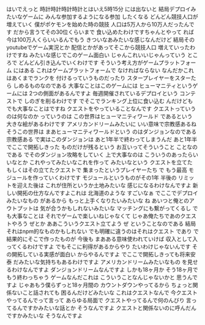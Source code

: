はいでえっと 時計時計時計時計とはいえ5時15分 には出ないと 結局デプロイみたいなゲームに みんな参加するようになる参加 したくなる どんどん競技人口が増えていく 僕がポケモンを始めた時の競技 人口は5万人から10万人だったんです だから言うてその30位くらいまで 食い込めたわけですちゃんとやって れば 今は100万人くらいいるんでもう きついなあみたいな感じなんだけど 結局そのyoutubeでゲーム実況とか 配信とかがあってそこから競技人口 増えていったわけですね みたいな感じでこのゲーム面白い じゃんこれいいじゃんっていう ところで どんどん引き込んでいくわけです そういう考え方がゲームプラットフォーム にはある これはゲームプラットフォームで なければならない なんだかこれはあくまでランクを 付けるっていうものだったり スタープレイヤーをスターたら しめるものなのである 大事なことはこのゲームには ヒューマニティというゲームには 2つの側面があるんですよ 毎週開催されているデプロイという コンテストで しのぎを削るわけです でそこでランキング上位に食い込む んだけども でも大事なことはですね クエストをやっていることなんです クエストっていうのは何なのか っていうのは この世界はヒューマニティワールド であるという 大きな絵があるわけです アメリカンドリームみたいに いい意味で宗教感あるね そうこの世界は まあヒューマニティワールドという のはダンジョンなのである 宗教感ある で実はこのダンジョンは あと1年半で終わってしまうんだ あと1年半でここで開拓しきった ものだけが残るという お互いってそういうこと ことなのである でそのダンジョン攻略をしていく 上で大事なのは こういうのあったらいいなとか これやってみたいなこれを作って みたいなという クエストを立てた もしくはその立てたクエストで 集まったというプレイヤーたち で もう最高 モジュールを作っていくわけです モジュールというものがその1年 半後の リミットを迎えた後は これが住所というか土地みたいな 感じになるわけなんですよ 新しい開拓の仕方なんですよこれは 北海道のような すごいなぁ でここでデプロイみたいなもの があるから もっと上手くなりたいみたいな ね あいつと俺とのアウトプットは 気が合うかもしれないみたいな マッチングにも繋がってくるし でも大事なことは それでゲームで楽しいねじゃなくて じゃあ俺たちであのクエストやろう ぜとか ああこういうクエスト立てよう ぜ ということなのである 結局それはnpm的なものかもしれない でも明確に違うのはそれはクエスト であり で結果的にそこで作ったものが 今後も まあある意味使われていけば 収入として入ってくるわけですよ でもそこに利得があるからやり たいわけじゃないんです その開拓している実感が面白い からやるんですよ でここで開拓しきっても将来安泰 だみたいな気持ちもあるわけですよ アメリカンドリームみたいなもの を見せるわけなんですよ ダンジョンドリームなんですよ しかも18ヶ月か そう18ヶ月でもう終わっちゃう ゲームなんだこれは こういうことなんじゃないかと 思うんですよ じゃあもう僕らずっと18ヶ月間の カウントダウンやってるから ちょっと関係ないこと話されても 困るんだけどみたいな これはクエストなんで 今クエストやってるんでって言って あらゆる局面で クエストやってるんで何のんびり 言ってるんですかみたいな話とか そうなんですよ クエストと関係ないのに呼んだん ですかみたいな そうなんですよ
